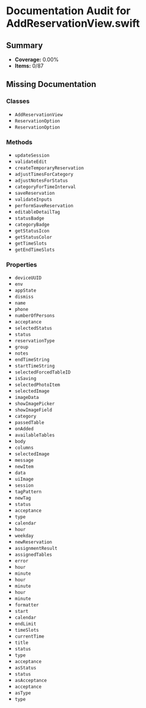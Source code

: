 # Documentation Audit for AddReservationView.swift

## Summary

- **Coverage:** 0.00%
- **Items:** 0/87

## Missing Documentation

### Classes
- `AddReservationView`
- `ReservationOption`
- `ReservationOption`

### Methods
- `updateSession`
- `validateEdit`
- `createTemporaryReservation`
- `adjustTimesForCategory`
- `adjustNotesForStatus`
- `categoryForTimeInterval`
- `saveReservation`
- `validateInputs`
- `performSaveReservation`
- `editableDetailTag`
- `statusBadge`
- `categoryBadge`
- `getStatusIcon`
- `getStatusColor`
- `getTimeSlots`
- `getEndTimeSlots`

### Properties
- `deviceUUID`
- `env`
- `appState`
- `dismiss`
- `name`
- `phone`
- `numberOfPersons`
- `acceptance`
- `selectedStatus`
- `status`
- `reservationType`
- `group`
- `notes`
- `endTimeString`
- `startTimeString`
- `selectedForcedTableID`
- `isSaving`
- `selectedPhotoItem`
- `selectedImage`
- `imageData`
- `showImagePicker`
- `showImageField`
- `category`
- `passedTable`
- `onAdded`
- `availableTables`
- `body`
- `columns`
- `selectedImage`
- `message`
- `newItem`
- `data`
- `uiImage`
- `session`
- `tagPattern`
- `newTag`
- `status`
- `acceptance`
- `type`
- `calendar`
- `hour`
- `weekday`
- `newReservation`
- `assignmentResult`
- `assignedTables`
- `error`
- `hour`
- `minute`
- `hour`
- `minute`
- `hour`
- `minute`
- `formatter`
- `start`
- `calendar`
- `endLimit`
- `timeSlots`
- `currentTime`
- `title`
- `status`
- `type`
- `acceptance`
- `asStatus`
- `status`
- `asAcceptance`
- `acceptance`
- `asType`
- `type`

